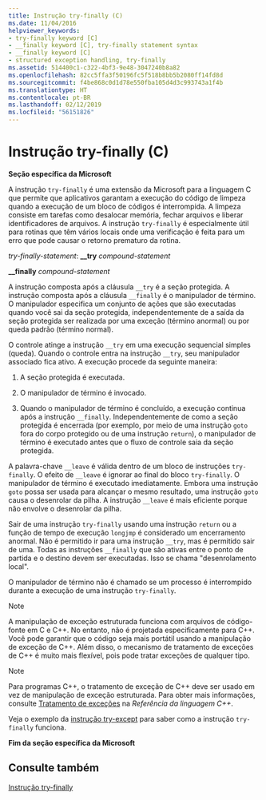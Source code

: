 ```yaml
---
title: Instrução try-finally (C)
ms.date: 11/04/2016
helpviewer_keywords:
- try-finally keyword [C]
- __finally keyword [C], try-finally statement syntax
- __finally keyword [C]
- structured exception handling, try-finally
ms.assetid: 514400c1-c322-4bf3-9e48-3047240b8a82
ms.openlocfilehash: 82cc5ffa3f50196fc5f518b8bb5b2080ff14fd8d
ms.sourcegitcommit: f4be868c0d1d78e550fba105d4d3c993743a1f4b
ms.translationtype: HT
ms.contentlocale: pt-BR
ms.lasthandoff: 02/12/2019
ms.locfileid: "56151826"
---
```

# <a name="try-finally-statement-c"></a>Instrução try-finally (C)

**Seção específica da Microsoft**

A instrução `try-finally` é uma extensão da Microsoft para a linguagem C que permite que aplicativos garantam a execução do código de limpeza quando a execução de um bloco de códigos é interrompida. A limpeza consiste em tarefas como desalocar memória, fechar arquivos e liberar identificadores de arquivos. A instrução `try-finally` é especialmente útil para rotinas que têm vários locais onde uma verificação é feita para um erro que pode causar o retorno prematuro da rotina.

*try-finally-statement*: **__try**  *compound-statement*

**__finally**  *compound-statement*

A instrução composta após a cláusula `__try` é a seção protegida. A instrução composta após a cláusula `__finally` é o manipulador de término. O manipulador especifica um conjunto de ações que são executadas quando você sai da seção protegida, independentemente de a saída da seção protegida ser realizada por uma exceção (término anormal) ou por queda padrão (término normal).

O controle atinge a instrução `__try` em uma execução sequencial simples (queda). Quando o controle entra na instrução `__try`, seu manipulador associado fica ativo. A execução procede da seguinte maneira:

1. A seção protegida é executada.

1. O manipulador de término é invocado.

1. Quando o manipulador de término é concluído, a execução continua após a instrução `__finally`. Independentemente de como a seção protegida é encerrada (por exemplo, por meio de uma instrução `goto` fora do corpo protegido ou de uma instrução `return`), o manipulador de término é executado antes que o fluxo de controle saia da seção protegida.

A palavra-chave `__leave` é válida dentro de um bloco de instruções `try-finally`. O efeito de `__leave` é ignorar ao final do bloco `try-finally`. O manipulador de término é executado imediatamente. Embora uma instrução `goto` possa ser usada para alcançar o mesmo resultado, uma instrução `goto` causa o desenrolar da pilha. A instrução `__leave` é mais eficiente porque não envolve o desenrolar da pilha.

Sair de uma instrução `try-finally` usando uma instrução `return` ou a função de tempo de execução `longjmp` é considerado um encerramento anormal. Não é permitido ir para uma instrução `__try`, mas é permitido sair de uma. Todas as instruções `__finally` que são ativas entre o ponto de partida e o destino devem ser executadas. Isso se chama "desenrolamento local".

O manipulador de término não é chamado se um processo é interrompido durante a execução de uma instrução `try-finally`.

> [!NOTE]
>  A manipulação de exceção estruturada funciona com arquivos de código-fonte em C e C++. No entanto, não é projetada especificamente para C++. Você pode garantir que o código seja mais portátil usando a manipulação de exceção de C++. Além disso, o mecanismo de tratamento de exceções de C++ é muito mais flexível, pois pode tratar exceções de qualquer tipo.

> [!NOTE]
>  Para programas C++, o tratamento de exceção de C++ deve ser usado em vez de manipulação de exceção estruturada. Para obter mais informações, consulte [Tratamento de exceções](../cpp/exception-handling-in-visual-cpp.md) na *Referência da linguagem C++*.

Veja o exemplo da [instrução try-except](../c-language/try-except-statement-c.md) para saber como a instrução `try-finally` funciona.

**Fim da seção específica da Microsoft**

## <a name="see-also"></a>Consulte também

[Instrução try-finally](../cpp/try-finally-statement.md)
